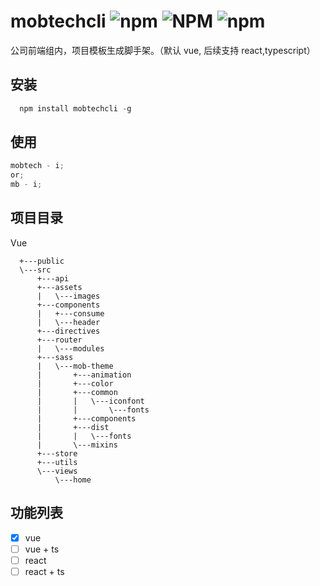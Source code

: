 # mobtechcli ![npm](https://img.shields.io/npm/v/mobtechcli.svg) ![NPM](https://img.shields.io/npm/l/mobtechcli.svg) ![npm](https://img.shields.io/npm/dm/mobtechcli.svg)

公司前端组内，项目模板生成脚手架。（默认 vue, 后续支持 react,typescript）

## 安装

```javascript
  npm install mobtechcli -g
```

## 使用

```javascript
mobtech - i;
or;
mb - i;
```

## 项目目录

Vue

```
  +---public
  \---src
      +---api
      +---assets
      |   \---images
      +---components
      |   +---consume
      |   \---header
      +---directives
      +---router
      |   \---modules
      +---sass
      |   \---mob-theme
      |       +---animation
      |       +---color
      |       +---common
      |       |   \---iconfont
      |       |       \---fonts
      |       +---components
      |       +---dist
      |       |   \---fonts
      |       \---mixins
      +---store
      +---utils
      \---views
          \---home

```

## 功能列表

- [x] vue
- [ ] vue + ts
- [ ] react
- [ ] react + ts

